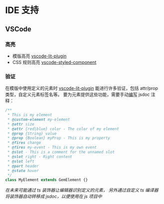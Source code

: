 # IDE 支持

## VSCode

### 高亮

- 模版高亮 [vscode-lit-plugin](https://github.com/runem/lit-analyzer/tree/master/packages/vscode-lit-plugin)
- CSS 规则高亮 [vscode-styled-component](https://github.com/styled-components/vscode-styled-components)

### 验证

在模版中使用定义的元素时 [vscode-lit-plugin](https://github.com/runem/lit-analyzer/tree/master/packages/vscode-lit-plugin) 能进行许多验证，包括 attr/prop 类型，自定义元素标签名等。
要为元素提供这些功能，需要手动[编写](https://github.com/runem/lit-analyzer/tree/master/packages/vscode-lit-plugin#-documenting-slots-events-attributes-and-properties) jsdoc 注释：

```js
/**
 * This is my element
 * @custom-element my-element
 * @attr size
 * @attr {red|blue} color - The color of my element
 * @prop {String} value
 * @prop {Boolean} myProp - This is my property
 * @fires change
 * @fires my-event - This is my own event
 * @slot - This is a comment for the unnamed slot
 * @slot right - Right content
 * @slot left
 * @part header
 * @state hover
 */
class MyElement extends GemElement {}
```

_在未来可能通过 ts 装饰器让编辑器识别定义的元素，_
_另外通过自定义 ts 编译器将装饰器自动转移成 jsdoc，以便使用在 js 项目中_

